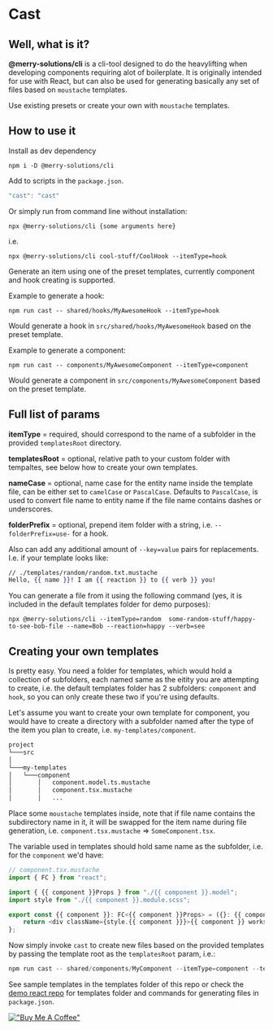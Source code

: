 # Cast

## Well, what is it?

**@merry-solutions/cli** is a cli-tool designed to do the heavylifting when developing components requiring alot of boilerplate. It is originally intended for use with React, but can also be used for generating basically any set of files based on `moustache` templates.

Use existing presets or create your own with `moustache` templates.

## How to use it

Install as dev dependency

```node
npm i -D @merry-solutions/cli
```

Add to scripts in the `package.json`.

```ts
"cast": "cast"
```

Or simply run from command line without installation:

```node
npx @merry-solutions/cli {some arguments here}
```

i.e.

```node
npx @merry-solutions/cli cool-stuff/CoolHook --itemType=hook
```

Generate an item using one of the preset templates, currently component and hook creating is supported.

Example to generate a hook:

```node
npm run cast -- shared/hooks/MyAwesomeHook --itemType=hook
```

Would generate a hook in `src/shared/hooks/MyAwesomeHook` based on the preset template.

Example to generate a component:

```node
npm run cast -- components/MyAwesomeComponent --itemType=component
```

Would generate a component in `src/components/MyAwesomeComponent` based on the preset template.

## Full list of params

**itemType** = required, should correspond to the name of a subfolder in the provided `templatesRoot` directory.

**templatesRoot** = optional, relative path to your custom folder with tempaltes, see below how to create your own templates.

**nameCase** = optional, name case for the entity name inside the template file, can be either set to `camelCase` or `PascalCase`. Defaults to `PascalCase`, is used to convert file name to entity name if the file name contains dashes or underscores.

**folderPrefix** = optional, prepend item folder with a string, i.e. `--folderPrefix=use-` for a hook.

Also can add any additional amount of `--key=value` pairs for replacements. I.e. if your template looks like:

```mustache
// ./templates/random/random.txt.mustache
Hello, {{ name }}! I am {{ reaction }} to {{ verb }} you!
```

You can generate a file from it using the following command (yes, it is included in the default templates folder for demo purposes):

```node
npx @merry-solutions/cli --itemType=random  some-random-stuff/happy-to-see-bob-file --name=Bob --reaction=happy --verb=see
```

## Creating your own templates

Is pretty easy. You need a folder for templates, which would hold a collection of subfolders, each named same as the eitity you are attempting to create, i.e. the default templates folder has 2 subfolders: `component` and `hook`, so you can only create these two if you're using defaults.

Let's assume you want to create your own template for component, you would have to create a directory with a subfolder named after the type of the item you plan to create, i.e. `my-templates/component`.

```txt
project
└───src
│
└───my-templates
│   └───component
│       │   component.model.ts.mustache
│       │   component.tsx.mustache
│       │   ...
```

Place some `moustache` templates inside, note that if file name contains the subdirectory name in it, it will be swapped for the item name during file generation, i.e. `component.tsx.mustache` => `SomeComponent.tsx`.

The variable used in templates should hold same name as the subfolder, i.e. for the `component` we'd have:

```ts
// component.tsx.mustache
import { FC } from "react";

import { {{ component }}Props } from "./{{ component }}.model";
import style from "./{{ component }}.module.scss";

export const {{ component }}: FC<{{ component }}Props> = ({}: {{ component }}Props) => {
    return <div className={style.{{ component }}}>{{ component }} works!</div>;
};
```

Now simply invoke `cast` to create new files based on the provided templates by passing the template root as the `templatesRoot` param, i.e.:

```ts
npm run cast -- shared/components/MyComponent --itemType=component --templatesRoot=./templates/
```

See sample templates in the templates folder of this repo or check the [demo react repo](https://github.com/Bwca/demo__cast) for templates folder and commands for generating files in `package.json`.

[!["Buy Me A Coffee"](https://www.buymeacoffee.com/assets/img/custom_images/orange_img.png)](https://www.buymeacoffee.com/bwca)
